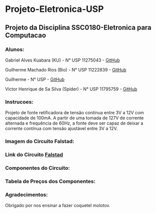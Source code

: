 # Projeto-Eletronica-USP

## Projeto da Disciplina SSC0180-Eletronica para Computacao

### Alunos:
Gabriel Alves Kuabara (KU) - N° USP 11275043 - [GitHub]()

Guilherme Machado Rios (Bio) - N° USP 11222839 - [GitHub]()

Guilherme - N° USP - [GitHub]()

Victor Henrique de Sa Silva (Spider) - N° USP 11795759 - [GitHub]()

### Instrucoes:
Projeto de fonte retificadora de tensão contínua entre 3V a 12V com capacidade de 100mA.
A partir de uma tomada de 127V de corrente alternada e frequência de 60Hz, a fonte deve ser capaz de deixar a corrente contínua com tensão ajustável entre 3V a 12V.

### Imagem do Circuito Falstad:

### Link do Circuito [Falstad]()

### Componentes do Circuito:

### Tabela de Preços dos Componentes:

### Agradecimentos:
Obrigado por nos ensinar a fazer coquetel molotov.
